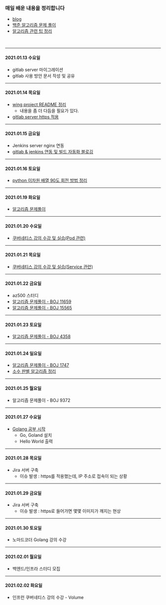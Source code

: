 <br>

### 매일 배운 내용을 정리합니다 
- [blog](https://paris-in-the-rain.tistory.com/)
- [백준 알고리즘 문제 풀이](https://github.com/midaslmg94/CodingTest)
- [알고리즘 관련 팁 정리](https://github.com/midaslmg94/CodingTest/tree/master/Algorithm_README)

<br>

--- 
#### 2021.01.13 수요일
- gitlab server 마이그레이션 
- gitlab 사용 방안 문서 작성 및 공유

--- 

#### 2021.01.14 목요일
- [wing project README 정리](https://github.com/midaslmg94/wing-project-msa)
  - 내용을 좀 더 다듬을 필요가 있다. 
- [gitlab server https 적용](https://paris-in-the-rain.tistory.com/103?category=916006)

---

#### 2021.01.15 금요일
- Jenkins server nginx 연동
- [gitlab & jenkins 연동 및 빌드 자동화 블로깅](https://paris-in-the-rain.tistory.com/107)

--- 

#### 2021.01.16 토요일
- [python 이차원 배열 90도 회전 방법 정리](https://paris-in-the-rain.tistory.com/108?category=842612)

---

#### 2021.01.19 화요일
- [알고리즘 문제풀이](https://paris-in-the-rain.tistory.com/109?category=897726)

---

#### 2021.01.20 수요일
- [쿠버네티스 강의 수강 및 실습(Pod 관련)](https://paris-in-the-rain.tistory.com/111)

---

#### 2021.01.21 목요일
- [쿠버네티스 강의 수강 및 실습(Service 관련)](https://paris-in-the-rain.tistory.com/113)


---

#### 2021.01.22 금요일
- az500 스터디
- [알고리즘 문제풀이 - BOJ 11659](https://paris-in-the-rain.tistory.com/114)
- [알고리즘 문제풀이 - BOJ 15565](https://paris-in-the-rain.tistory.com/115)

--- 

#### 2021.01.23 토요일
- [알고리즘 문제풀이 - BOJ 4358](https://paris-in-the-rain.tistory.com/116)

---
#### 2021.01.24 일요일
- [알고리즘 문제풀이 - BOJ 1747](https://paris-in-the-rain.tistory.com/117)
- [소수 판별 알고리즘 정리](https://paris-in-the-rain.tistory.com/118?category=842612)

--- 

#### 2021.01.25 월요일
- 알고리즘 문제풀이 - BOJ 9372


--- 
#### 2021.01.27 수요일
- [Golang 공부 시작](https://github.com/midaslmg94/GO_Practice)
  - Go, Goland 설치
  - Hello World 출력


--- 

#### 2021.01.28 목요일
- Jira 서버 구축
  - 이슈 발생 : https를 적용했는데, IP 주소로 접속이 되는 상황

---

#### 2021.01.29 금요일
- Jira 서버 구축
  - 이슈 발생 : https로 들어가면 몇몇 이미지가 깨지는 현상

---

#### 2021.01.30 토요일
- 노마드코더 Golang 강의 수강

---

#### 2021.02.01 월요일
- 백엔드/인프라 스터디 모집

---

#### 2021.02.02 화요일
- 인프런 쿠버네티스 강의 수강 - Volume

